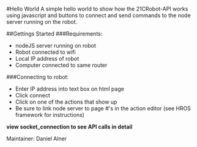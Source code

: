 #Hello World
A simple hello world to show how the 21CRobot-API works using javascript and buttons to connect and send commands to the node server running on the robot.

##Gettings Started
###Requirements:
-  nodeJS server running on robot
-  Robot connected to wifi
-  Local IP address of robot
-  Computer connected to same router

###Connecting to robot:
-  Enter IP address into text box on html page
-  Click connect
-  Click on one of the actions that show up
-  Be sure to link node server to page #'s in the action editor (see HROS framework for instructions)

**view socket_connection to see API calls in detail**

Maintainer: Daniel Alner
